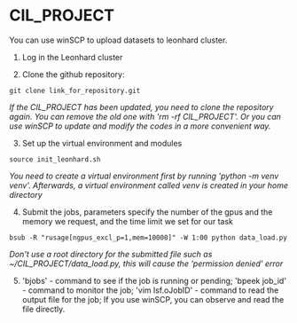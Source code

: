 # CIL_PROJECT

You can use winSCP to upload datasets to leonhard cluster.

1. Log in the Leonhard cluster

2. Clone the github repository: 
```
git clone link_for_repository.git
```
*If the CIL_PROJECT has been updated, you need to clone the repository again. You can remove the old one with 'rm -rf CIL_PROJECT'. Or you can use winSCP to update and modify the codes in a more convenient way.*

3. Set up the virtual environment and modules
```
source init_leonhard.sh
```
*You need to create a virtual environment first by running 'python -m venv venv'. Afterwards, a virtual environment called venv is created in your home directory*

4. Submit the jobs, parameters specify the number of the gpus and the memory we request, and the time limit we set for our task
```
bsub -R "rusage[ngpus_excl_p=1,mem=10000]" -W 1:00 python data_load.py
```

*Don't use a root directory for the submitted file such as ~/CIL_PROJECT/data_load.py, this will cause the 'permission denied' error*

5. 'bjobs' - command to see if the job is running or pending; 'bpeek job_id' - command to monitor the job; 'vim lsf.oJobID' - command to read the output file for the job; If you use winSCP, you can observe and read the file directly.



